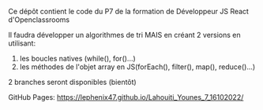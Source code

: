 Ce dépôt contient le code du P7 de la formation de Développeur JS React d'Openclassrooms

Il faudra développer un algorithmes de tri MAIS en créant 2 versions en utilisant:

1. les boucles natives (while(), for()...)
2. les méthodes de l'objet array en JS(forEach(), filter(), map(), reduce()...)

2 branches seront disponibles (bientôt)

GitHub Pages: https://lephenix47.github.io/Lahouiti_Younes_7_16102022/
